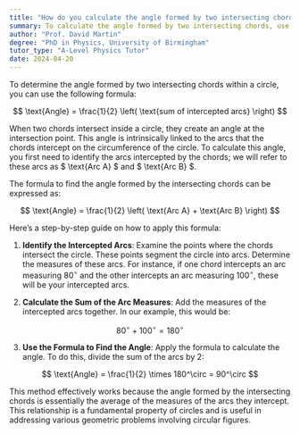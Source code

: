 ```yaml
---
title: "How do you calculate the angle formed by two intersecting chords?"
summary: To calculate the angle formed by two intersecting chords, use the formula; angle = $\frac{1}{2}(\text{sum of intercepted arcs})$.
author: "Prof. David Martin"
degree: "PhD in Physics, University of Birmingham"
tutor_type: "A-Level Physics Tutor"
date: 2024-04-20
---
```


To determine the angle formed by two intersecting chords within a circle, you can use the following formula:

$$
\text{Angle} = \frac{1}{2} \left( \text{sum of intercepted arcs} \right)
$$

When two chords intersect inside a circle, they create an angle at the intersection point. This angle is intrinsically linked to the arcs that the chords intercept on the circumference of the circle. To calculate this angle, you first need to identify the arcs intercepted by the chords; we will refer to these arcs as $ \text{Arc A} $ and $ \text{Arc B} $.

The formula to find the angle formed by the intersecting chords can be expressed as:

$$
\text{Angle} = \frac{1}{2} \left( \text{Arc A} + \text{Arc B} \right)
$$

Here’s a step-by-step guide on how to apply this formula:

1. **Identify the Intercepted Arcs**: Examine the points where the chords intersect the circle. These points segment the circle into arcs. Determine the measures of these arcs. For instance, if one chord intercepts an arc measuring $80^\circ$ and the other intercepts an arc measuring $100^\circ$, these will be your intercepted arcs.

2. **Calculate the Sum of the Arc Measures**: Add the measures of the intercepted arcs together. In our example, this would be:

$$
80^\circ + 100^\circ = 180^\circ
$$

3. **Use the Formula to Find the Angle**: Apply the formula to calculate the angle. To do this, divide the sum of the arcs by $2$:

$$
\text{Angle} = \frac{1}{2} \times 180^\circ = 90^\circ
$$

This method effectively works because the angle formed by the intersecting chords is essentially the average of the measures of the arcs they intercept. This relationship is a fundamental property of circles and is useful in addressing various geometric problems involving circular figures.
    